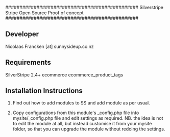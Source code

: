 ###############################################
Silverstripe Stripe Open Source
Proof of concept
###############################################

Developer
-----------------------------------------------
Nicolaas Francken [at] sunnysideup.co.nz

Requirements
-----------------------------------------------
SilverStripe 2.4+
ecommerce
ecommerce_product_tags


Installation Instructions
-----------------------------------------------
1. Find out how to add modules to SS and add module as per usual.

2. Copy configurations from this module's _config.php file
into mysite/_config.php file and edit settings as required.
NB. the idea is not to edit the module at all, but instead customise
it from your mysite folder, so that you can upgrade the module without redoing the settings.

